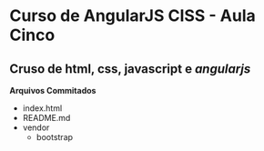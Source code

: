 # Curso de AngularJS CISS - Aula Cinco
## Cruso de  html, css, javascript e *angularjs*


**Arquivos Commitados**
* index.html
* README.md
* vendor
  * bootstrap
